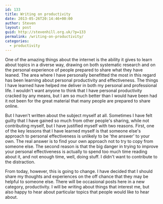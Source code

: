```yaml
---
id: 133
title: Writing on productivity
date: 2013-05-26T20:14:46+00:00
author: Steven
layout: post
guid: http://stevenhill.org.uk/?p=133
permalink: /writing-on-productivity/
categories:
  - productivity
---
```

One of the amazing things about the internet is the ability it gives to learn about topics in a diverse way, drawing on both systematic research and on the personal experience of people prepared to share what they have leaned. The area where I have personally benefitted the most in this regard has been learning about personal productivity and effectiveness. The things I have learned have helped me deliver in both my personal and professional life. I wouldn't want anyone to think that I have personal productivity cracked by any means, but I am so much better than I would have been had it not been for the great material that many people are prepared to share online.

But I haven't written about the subject myself at all. Sometimes I have felt guilty that I have gained so much from other people's sharing, while not contributing myself, but I have justified myself with two reasons. First, one of the key lessons that I have learned myself is that someone else's approach to personal effectiveness is unlikely to be 'the answer' to your own. The real answer is to find your own approach not to try to copy from someone else. The second reason is that the big danger in trying to improve your personal effectiveness is actually to spend too much time reading about it, and not enough time, well, doing stuff. I didn't want to contribute to the distraction.

From today, however, this is going to change. I have decided that I should share my thoughts and experiences on the off chance that they may be helpful to someone else. There will be occasional posts here in a new category, productivity. I will be writing about things that interest me, but also happy to hear about particular topics that people would like to hear about.